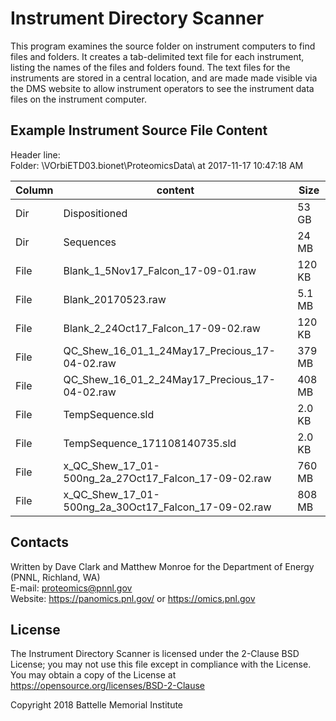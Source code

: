 # Instrument Directory Scanner

This program examines the source folder on instrument computers to find files and folders.
It creates a tab-delimited text file for each instrument, listing the names of the files and folders found.
The text files for the instruments are stored in a central location, and are made
made visible via the DMS website to allow instrument operators to see the
instrument data files on the instrument computer.

## Example Instrument Source File Content

Header line:\
Folder: \\VOrbiETD03.bionet\ProteomicsData\ at 2017-11-17 10:47:18 AM

| Column   | content     | Size          | 
|----------|-------------|---------------|
| Dir      | Dispositioned | 53 GB |
| Dir      | Sequences | 24 MB |
| File     | Blank_1_5Nov17_Falcon_17-09-01.raw | 120 KB |
| File     | Blank_20170523.raw | 5.1 MB |
| File     | Blank_2_24Oct17_Falcon_17-09-02.raw | 120 KB |
| File     | QC_Shew_16_01_1_24May17_Precious_17-04-02.raw | 379 MB |
| File     | QC_Shew_16_01_2_24May17_Precious_17-04-02.raw | 408 MB |
| File     | TempSequence.sld | 2.0 KB |
| File     | TempSequence_171108140735.sld | 2.0 KB |
| File     | x_QC_Shew_17_01-500ng_2a_27Oct17_Falcon_17-09-02.raw | 760 MB |
| File     | x_QC_Shew_17_01-500ng_2a_30Oct17_Falcon_17-09-02.raw | 808 MB |

## Contacts

Written by Dave Clark and Matthew Monroe for the Department of Energy (PNNL, Richland, WA) \
E-mail: proteomics@pnnl.gov \
Website: https://panomics.pnl.gov/ or https://omics.pnl.gov

## License

The Instrument Directory Scanner is licensed under the 2-Clause BSD License; 
you may not use this file except in compliance with the License.
You may obtain a copy of the License at https://opensource.org/licenses/BSD-2-Clause

Copyright 2018 Battelle Memorial Institute

